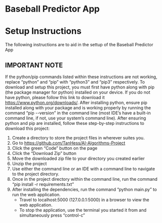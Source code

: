 # Baseball Predictor App


# Setup Instructions

The following instructions are to aid in the settup of the Baseball Predictor App

## **IMPORTANT NOTE**
If the python/pip commands listed within these instructions are not working, replace “python” and “pip” with “python3” and “pip3” respectively.
To download and setup this project, you must first have python along with pip (the package manager for python) installed on your device. If you do not have python, please follow this link to download it https://www.python.org/downloads/. After installing python, ensure pip installed along with your package and is working properly by running the command “pip --version” in the command line (most IDE’s have a built-in command line, if not, use your system’s command line). 
After ensuring python and pip are installed, follow these step-by-step instructions to download this project:
1.	Create a directory to store the project files in wherever suites you.
2.	Go to https://github.com/TanHess/AI-Algorithms-Project
3.	Click the green “Code” button on the page 
4.	Click the “Download Zip” button
5.	Move the downloaded zip file to your directory you created earlier
6.	Unzip the project
7.	Use either the command line or an IDE with a command line to navigate to the project directory.
8.	Once in the project directory within the command line, run the command “pip install -r  requirements.txt” 
9.	After installing the dependencies, run the command “python main.py” to run the web application.
    - Travel to localhost:5000 (127.0.0.1:5000) in a browser to view the web application.
    - To stop the application, use the terminal you started it from and simultaneously press “control-c”
